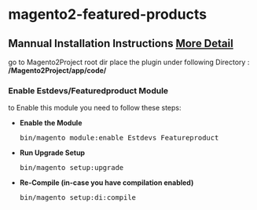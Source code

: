 # magento2-featured-products  

<h2> Mannual Installation Instructions 
<a href="http://www.estoredevs.com/magento-2-extensions/featured-product-for-magneto2.html">More Detail</a></h2> 
go to Magento2Project root dir 
place the plugin under following Directory  :<br/>
<strong>/Magento2Project/app/code/</strong>


<h3> Enable Estdevs/Featuredproduct Module</h3>
to Enable this module you need to follow these steps:

<ul>
<li>
<strong>Enable the Module</strong>
<pre>bin/magento module:enable Estdevs_Featureproduct</pre></li>
<li>
<strong>Run Upgrade Setup</strong>
<pre>bin/magento setup:upgrade</pre></li>
<li>
<strong>Re-Compile (in-case you have compilation enabled)</strong>
	<pre>bin/magento setup:di:compile</pre>
</li>
</ul>
